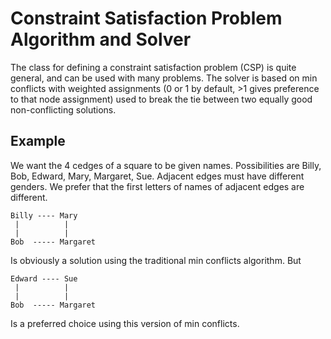 # Constraint Satisfaction Problem Algorithm and Solver

The class for defining a constraint satisfaction problem (CSP) is quite general, and can be used with many problems. The solver is
based on min conflicts with weighted assignments (0 or 1 by default, >1 gives preference to that node assignment) used to break the tie between two equally good non-conflicting solutions. 


Example
---
We want the 4 cedges of a square to be given names. Possibilities are Billy, Bob, Edward, Mary, Margaret, Sue. Adjacent edges must 
have different genders. We prefer that the first letters of names of adjacent edges are different.

    Billy ---- Mary
     |          |
     |          |                                                    
    Bob  ----- Margaret

Is obviously a solution using the traditional min conflicts algorithm. But

    Edward ---- Sue
     |          |                             
     |          |
    Bob  ----- Margaret

Is a preferred choice using this version of min conflicts.
